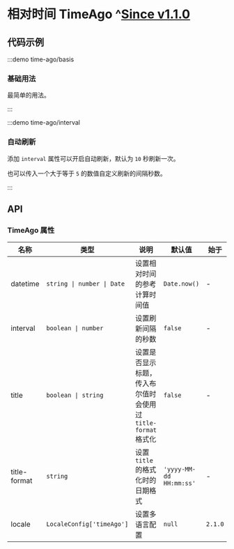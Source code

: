 # 相对时间 TimeAgo ^[Since v1.1.0](!s)

## 代码示例

:::demo time-ago/basis

### 基础用法

最简单的用法。

:::

:::demo time-ago/interval

### 自动刷新

添加 `interval` 属性可以开启自动刷新，默认为 `10` 秒刷新一次。

也可以传入一个大于等于 `5` 的数值自定义刷新的间隔秒数。

:::

## API

### TimeAgo 属性

| 名称         | 类型                       | 说明                                                         | 默认值                  | 始于    |
| ------------ | -------------------------- | ------------------------------------------------------------ | ----------------------- | ------- |
| datetime     | `string \| number \| Date` | 设置相对时间的参考计算时间值                                 | `Date.now()`            | -       |
| interval     | `boolean \| number`        | 设置刷新间隔的秒数                                           | `false`                 | -       |
| title        | `boolean \| string`        | 设置是否显示标题，传入布尔值时会使用过 `title-format` 格式化 | `false`                 | -       |
| title-format | `string`                   | 设置 `title` 的格式化时的日期格式                            | `'yyyy-MM-dd HH:mm:ss'` | -       |
| locale       | `LocaleConfig['timeAgo']`  | 设置多语言配置                                               | `null`                  | `2.1.0` |
